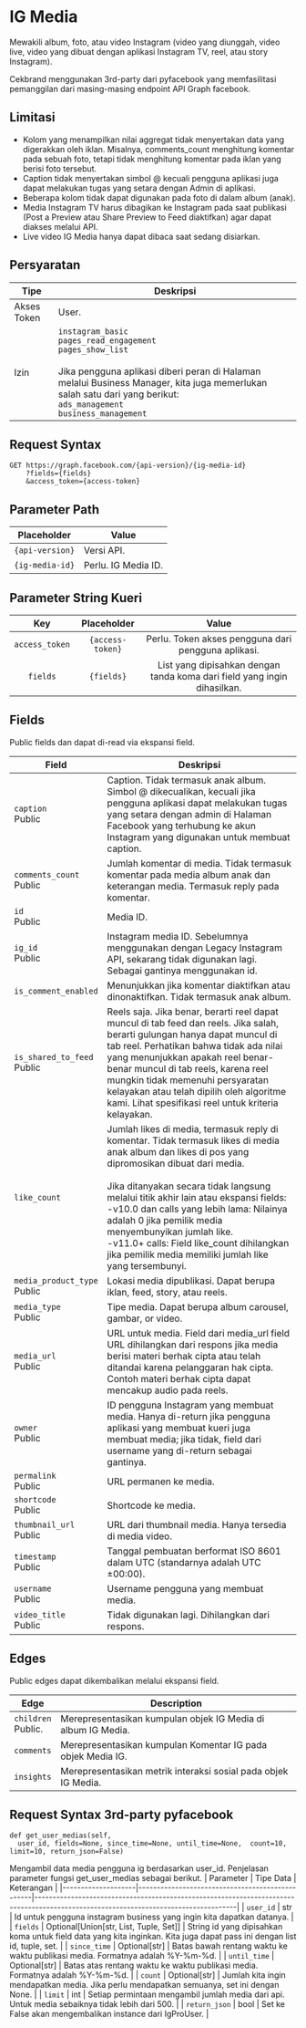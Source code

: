 # IG Media
Mewakili album, foto, atau video Instagram (video yang diunggah, video live, video yang dibuat dengan aplikasi Instagram TV, reel, atau story Instagram).

Cekbrand menggunakan 3rd-party dari pyfacebook yang memfasilitasi pemanggilan dari masing-masing endpoint API Graph facebook.

## Limitasi
- Kolom yang menampilkan nilai aggregat tidak menyertakan data yang digerakkan oleh iklan. Misalnya, comments_count menghitung komentar pada sebuah foto, tetapi tidak menghitung komentar pada iklan yang berisi foto tersebut.
- Caption tidak menyertakan simbol @ kecuali pengguna aplikasi juga dapat melakukan tugas yang setara dengan Admin di aplikasi.
- Beberapa kolom tidak dapat digunakan pada foto di dalam album (anak).
- Media Instagram TV harus dibagikan ke Instagram pada saat publikasi (Post a Preview atau Share Preview to Feed diaktifkan) agar dapat diakses melalui API.
- Live video IG Media hanya dapat dibaca saat sedang disiarkan.

## Persyaratan
| Tipe          | Deskripsi                                                                                                                                                                                           |
|---------------|-------------------------------------------------------------------------------------------------------------------------------------------------------------------------------------------------------|
| Akses Token | User.                                                                                                                                                                                                 |
| Izin   | ``instagram_basic`` <br /> ``pages_read_engagement`` <br /> ``pages_show_list`` <br /><br /> Jika pengguna aplikasi diberi peran di Halaman melalui Business Manager, kita juga memerlukan salah satu dari yang berikut: <br /> ``ads_management`` <br /> ``business_management`` |


## Request Syntax

```
GET https://graph.facebook.com/{api-version}/{ig-media-id}
    ?fields={fields}
    &access_token={access-token}
```

## Parameter Path

| Placeholder   | Value                  |
|---------------|------------------------|
| ``{api-version}`` | Versi API.           |
| ``{ig-media-id}`` | Perlu. IG Media ID. |


## Parameter String Kueri

|      Key     |   Placeholder  |                       Value                       |
|:------------:|:--------------:|:-------------------------------------------------:|
| ``access_token`` | ``{access-token}`` | Perlu. Token akses pengguna dari pengguna aplikasi.           |
| ``fields``       | ``{fields}``       | List yang dipisahkan dengan tanda koma dari field yang ingin dihasilkan. |

## Fields
Public fields dan dapat di-read via ekspansi field.

| Field                     | Deskripsi                                                                                                                                                                                                                                                                                                                                                                                      |
|---------------------------|--------------------------------------------------------------------------------------------------------------------------------------------------------------------------------------------------------------------------------------------------------------------------------------------------------------------------------------------------------------------------------------------------|
| ``caption`` <br />Public            | Caption. Tidak termasuk anak album. Simbol @ dikecualikan, kecuali jika pengguna aplikasi dapat melakukan tugas yang setara dengan admin di Halaman Facebook yang terhubung ke akun Instagram yang digunakan untuk membuat caption.                                                                                                                                                                                           |
| ``comments_count`` <br />Public     | Jumlah komentar di media. Tidak termasuk komentar pada media album anak dan keterangan media. Termasuk reply pada komentar.                                                                                                                                                                                                                                                                    |
| ``id`` <br />Public                 | Media ID.                                                                                                                                                                                                                                                                                                                                                                                        |
| ``ig_id`` <br />Public              | Instagram media ID. Sebelumnya menggunakan dengan Legacy Instagram API, sekarang tidak digunakan lagi. Sebagai gantinya menggunakan id.                                                                                                                                                                                                                                                                                                              |
| ``is_comment_enabled``        | Menunjukkan jika komentar diaktifkan atau dinonaktifkan. Tidak termasuk anak album.                                                                                                                                                                                                                                                                                                                          |
| ``is_shared_to_feed`` <br />Public  | Reels saja. Jika benar, berarti reel dapat muncul di tab feed dan reels. Jika salah, berarti gulungan hanya dapat muncul di tab reel. Perhatikan bahwa tidak ada nilai yang menunjukkan apakah reel benar-benar muncul di tab reels, karena reel mungkin tidak memenuhi persyaratan kelayakan atau telah dipilih oleh algoritme kami. Lihat spesifikasi reel untuk kriteria kelayakan.                   |
| ``like_count``                | Jumlah likes di media, termasuk reply di komentar. Tidak termasuk likes di media anak album dan likes di pos yang dipromosikan dibuat dari media. <br /><br /> Jika ditanyakan secara tidak langsung melalui titik akhir lain atau ekspansi fields: <br />-v10.0 dan calls yang lebih lama: Nilainya adalah 0 jika pemilik media menyembunyikan jumlah like. <br />-v11.0+ calls: Field like_count dihilangkan jika pemilik media memiliki jumlah like yang tersembunyi. |
| ``media_product_type`` <br />Public | Lokasi media dipublikasi. Dapat berupa iklan, feed, story, atau reels.                                                                                                                                                                                                                                                                                                                           |
| ``media_type`` <br />Public         | Tipe media. Dapat berupa album carousel, gambar, or video.                                                                                                                                                                                                                                                                                                                                              |
| ``media_url`` <br />Public          | URL untuk media. Field dari media_url field URL dihilangkan dari respons jika media berisi materi berhak cipta atau telah ditandai karena pelanggaran hak cipta. Contoh materi berhak cipta dapat mencakup audio pada reels.                                                                                                                                                                     |
| ``owner`` <br />Public              | ID pengguna Instagram yang membuat media. Hanya di-return jika pengguna aplikasi yang membuat kueri juga membuat media; jika tidak, field dari username yang di-return sebagai gantinya.                                                                                                                                                                                                                                   |
| ``permalink`` <br />Public          | URL permanen ke media.                                                                                                                                                                                                                                                                                                                                                                      |
| ``shortcode`` <br />Public          | Shortcode ke media.                                                                                                                                                                                                                                                                                                                                                                          |
| ``thumbnail_url`` <br />Public      | URL dari thumbnail media. Hanya tersedia di media video.                                                                                                                                                                                                                                                                                                                                              |
| ``timestamp`` <br />Public          | Tanggal pembuatan berformat ISO 8601 dalam UTC (standarnya adalah UTC ±00:00).                                                                                                                                                                                                                                                                                                                                 |
| ``username`` <br />Public           | Username pengguna yang membuat media.                                                                                                                                                                                                                                                                                                                                                          |
| ``video_title`` <br />Public        | Tidak digunakan lagi. Dihilangkan dari respons.                                                                                                                                                                                                                                                                                                                                                               |

## Edges
Public edges dapat dikembalikan melalui ekspansi field.

| Edge             | Description                                                       |
|------------------|-------------------------------------------------------------------|
| ``children`` <br />Public. | Merepresentasikan kumpulan objek IG Media di album IG Media. |
| ``comments``         | Merepresentasikan kumpulan Komentar IG pada objek Media IG.     |
| ``insights``         | Merepresentasikan metrik interaksi sosial pada objek IG Media.      |


## Request Syntax 3rd-party pyfacebook

```
def get_user_medias(self,
  user_id, fields=None, since_time=None, until_time=None,  count=10, limit=10, return_json=False)
```
        
Mengambil data media pengguna ig berdasarkan user_id. Penjelasan parameter fungsi get_user_medias sebagai berikut.
|     Parameter      |     Tipe Data                                   |     Keterangan                                                                                                                      |
|--------------------|-------------------------------------------------|-------------------------------------------------------------------------------------------------------------------------------------|
|     ``user_id``        |     str                                         |     Id untuk   pengguna instagram business yang ingin kita dapatkan datanya.                                                        |
|     ``fields``         |     Optional[Union[str,   List, Tuple, Set]]    |     String id   yang dipisahkan koma untuk field data yang kita inginkan. Kita juga dapat pass   ini dengan list id, tuple, set.    |
|     ``since_time``     |     Optional[str]                               |     Batas bawah rentang waktu ke waktu publikasi media. Formatnya adalah %Y-%m-%d.                                                |
|     ``until_time``     |     Optional[str]                               |     Batas atas rentang waktu ke waktu publikasi media. Formatnya adalah %Y-%m-%d.                                                 |
|     ``count``          |     Optional[str]                               |     Jumlah kita ingin mendapatkan media. Jika perlu mendapatkan semuanya, set ini dengan None.                                    |
|     ``limit``          |     int                                         |     Setiap   permintaan mengambil jumlah media dari api. Untuk media sebaiknya tidak lebih   dari 500.                              |
|     ``return_json``    |     bool                                        |     Set ke False   akan mengembalikan instance dari IgProUser.                                                                      |
